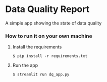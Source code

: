 # Data Quality Report

A simple app showing the state of data quality

### How to run it on your own machine

1. Install the requirements

   ```
   $ pip install -r requirements.txt
   ```

2. Run the app

   ```
   $ streamlit run dq_app.py
   ```
